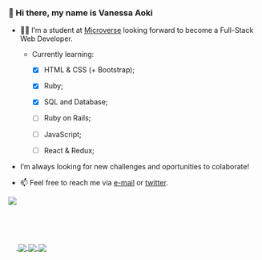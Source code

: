 ### 👋 Hi there, my name is Vanessa Aoki 

- :woman_technologist: I’m a student at [Microverse](https://www.microverse.org/) looking forward to become a Full-Stack Web Developer.

    - Currently learning:
        - [x] HTML & CSS (+ Bootstrap);
        - [x] Ruby; 
        - [x] SQL and Database;
        - [ ] Ruby on Rails;
        - [ ] JavaScript;
        - [ ] React & Redux;
        


- I’m always looking for new challenges and oportunities to colaborate!

- 📫 Feel free to reach me via [e-mail](vanessa.aoki@outlook.com) or [twitter](https://twitter.com/VanessaSAoki).


<a href="https://github-readme-stats.vercel.app/api?username=VanessaAoki&theme=dracula&show_icons=true">
  <img style="min-height:205px!important;" align="center" src="https://github-readme-stats.vercel.app/api?username=VanessaAoki&theme=dracula&show_icons=true" />
</a>
<a href="https://github.com/anuraghazra/github-readme-stats">
  <img align="center" src="https://github-readme-stats.vercel.app/api/top-langs/?username=VanessaAoki&hide=javascript,scss&theme=dracula&layout=compact)" />
</a>

<a href="https://github.com/VanessaAoki/Ruby-Capstone">
  <img align="center" src="https://github-readme-stats.vercel.app/api/pin/?username=VanessaAoki&repo=Ruby-Capstone&theme=dracula" />
</a>
<a href="https://github.com/VanessaAoki/TicTacToe">
  <img align="center" src="https://github-readme-stats.vercel.app/api/pin/?username=VanessaAoki&repo=TicTacToe&theme=dracula" />